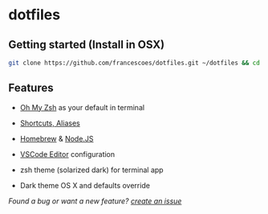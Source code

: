 # dotfiles


## Getting started (Install in OSX)

```sh
git clone https://github.com/francescoes/dotfiles.git ~/dotfiles && cd ~/dotfiles && bash install.sh
```

## Features

  - [Oh My Zsh](https://github.com/robbyrussell/oh-my-zsh) as your default in terminal

  - [Shortcuts, Aliases](https://github.com/francescoes/dotfiles/blob/master/docs/Aliases.md)

  - [Homebrew](http://brew.sh/) & [Node.JS](https://nodejs.org/en/)

  - [VSCode Editor](https://github.com/francescoes/dotfiles/tree/master/vscode) configuration

  - zsh theme (solarized dark) for terminal app

  - Dark theme OS X and defaults override


*Found a bug or want a new feature? [create an issue](https://github.com/francescoes/dotfiles/issues/new)*
